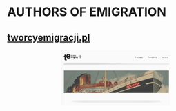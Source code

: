 # AUTHORS OF EMIGRATION 
## [tworcyemigracji.pl](https://tqworcyemigracji.pl)

<div align="center">
  <img width="50%" src=Authors.png />
</div>


